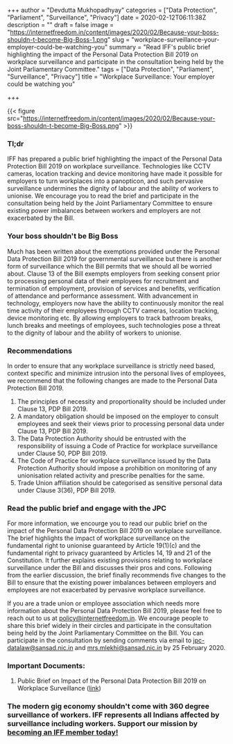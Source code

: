+++
author = "Devdutta Mukhopadhyay"
categories = ["Data Protection", "Parliament", "Surveillance", "Privacy"]
date = 2020-02-12T06:11:38Z
description = ""
draft = false
image = "https://internetfreedom.in/content/images/2020/02/Because-your-boss-shouldn-t-become-Big-Boss-1.png"
slug = "workplace-surveillance-your-employer-could-be-watching-you"
summary = "Read IFF's public brief highlighting the impact of the Personal Data Protection Bill 2019 on workplace surveillance and participate in the consultation being held by the Joint Parliamentary Committee."
tags = ["Data Protection", "Parliament", "Surveillance", "Privacy"]
title = "Workplace Surveillance: Your employer could be watching you"

+++


{{< figure src="https://internetfreedom.in/content/images/2020/02/Because-your-boss-shouldn-t-become-Big-Boss.png" >}}

### Tl;dr

IFF has prepared a public brief highlighting the impact of the Personal Data Protection Bill 2019 on workplace surveillance. Technologies like CCTV cameras, location tracking and device monitoring have made it possible for employers to turn workplaces into a panopticon, and such pervasive surveillance undermines the dignity of labour and the ability of workers to unionise. We encourage you to read the brief and participate in the consultation being held by the Joint Parliamentary Committee to ensure existing power imbalances between workers and employers are not exacerbated by the Bill.

### Your boss shouldn't be Big Boss

Much has been written about the exemptions provided under the Personal Data Protection Bill 2019 for governmental surveillance but there is another form of surveillance which the Bill permits that we should all be worried about. Clause 13 of the Bill exempts employers from seeking consent prior to processing personal data of their employees for recruitment and termination of employment, provision of services and benefits, verification of attendance and performance assessment. With advancement in technology, employers now have the ability to continuously monitor the real time activity of their employees through CCTV cameras, location tracking, device monitoring etc. By allowing employers to track bathroom breaks, lunch breaks and meetings of employees, such technologies pose a threat to the dignity of labour and the ability of workers to unionise.

### Recommendations

In order to ensure that any workplace surveillance is strictly need based, context specific and minimize intrusion into the personal lives of employees, we recommend that the following changes are made to the Personal Data Protection Bill 2019.

1. The principles of necessity and proportionality should be included under Clause 13, PDP Bill 2019.
2. A mandatory obligation should be imposed on the employer to consult employees and seek their views prior to processing personal data under Clause 13, PDP Bill 2019.
3. The Data Protection Authority should be entrusted with the responsibility of issuing a Code of Practice for workplace surveillance under Clause 50, PDP Bill 2019.
4. The Code of Practice for workplace surveillance issued by the Data Protection Authority should impose a prohibition on monitoring of any unionisation related activity and prescribe penalties for the same.
5. Trade Union affiliation should be categorised as sensitive personal data under Clause 3(36), PDP Bill 2019.

### Read the public brief and engage with the JPC

For more information, we encourge you to read our public brief on the impact of the Personal Data Protection Bill 2019 on workplace surveillance. The brief highlights the impact of workplace surveillance on the fundamental right to unionise guaranteed by Article 19(1)(c) and the fundamental right to privacy guaranteed by Articles 14, 19 and 21 of the Constitution. It further explains existing provisions relating to workplace surveillance under the Bill and discusses their pros and cons. Following from the earlier discussion, the brief finally recommends five changes to the Bill to ensure that the existing power imbalances between employers and employees are not exacerbated by pervasive workplace surveillance.

If you are a trade union or employee association which needs more information about the Personal Data Protection Bill 2019, please feel free to reach out to us at policy@internetfreedom.in. We encourage people to share this brief widely in their circles and participate in the consultation being held by the Joint Parliamentary Committee on the Bill. You can participate in the consultation by sending comments via email to [jpc-datalaw@sansad.nic.in](mailto:jpc-datalaw@sansad.nic.in) and [mrs.mlekhi@sansad.nic.in](https://saveourprivacy.in/admin/entries/blog/mrs.mlekhi@sansad.nic.in) by 25 February 2020.

### Important Documents:

1. Public Brief on Impact of the Personal Data Protection Bill 2019 on Workplace Surveillance ([link](https://drive.google.com/file/d/1qjZfNEZjr9ohtGzMXsulzmgsrKXma-Rf/view?usp=sharing))

### The modern gig economy shouldn't come with 360 degree surveillance of workers. IFF represents all Indians affected by surveillance including workers. Support our mission by [becoming an IFF member today!](https://internetfreedom.in/donate/)







